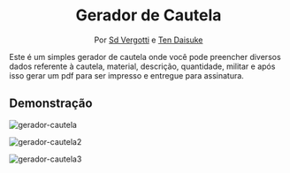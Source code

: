 <div align="center">

# Gerador de Cautela
Por [Sd Vergotti](https://github.com/Devertti) e [Ten Daisuke](https://github.com/nixoletas)
</div>

Este é um simples gerador de cautela onde você pode preencher diversos dados referente à cautela, material, descrição, quantidade, militar e após isso gerar um pdf para ser impresso e entregue para assinatura.

## Demonstração

![gerador-cautela](https://github.com/user-attachments/assets/34b60161-4466-4a26-9196-51fcb02ec429)

![gerador-cautela2](https://github.com/user-attachments/assets/66237d34-41de-4685-bedf-1f1fe979b8d8)

![gerador-cautela3](https://github.com/user-attachments/assets/9b43c28b-84c8-4297-83d8-edb293003706)
